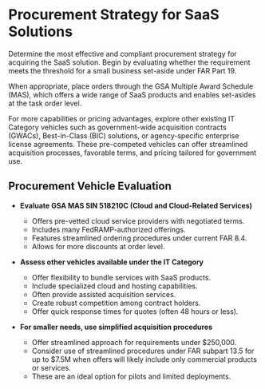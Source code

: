 # Procurement Strategy for SaaS Solutions

Determine the most effective and compliant procurement strategy for acquiring the SaaS solution. Begin by evaluating whether the requirement meets the threshold for a small business set-aside under FAR Part 19. 

When appropriate, place orders through the GSA Multiple Award Schedule (MAS), which offers a wide range of SaaS products and enables set-asides at the task order level. 

For more capabilities or pricing advantages, explore other existing IT Category vehicles such as government-wide acquisition contracts (GWACs), Best-in-Class (BIC) solutions, or agency-specific enterprise license agreements. These pre-competed vehicles can offer streamlined acquisition processes, favorable terms, and pricing tailored for government use.

## Procurement Vehicle Evaluation

- **Evaluate GSA MAS SIN 518210C (Cloud and Cloud-Related Services)**
  - Offers pre-vetted cloud service providers with negotiated terms.
  - Includes many FedRAMP-authorized offerings.
  - Features streamlined ordering procedures under current FAR 8.4.
  - Allows for more discounts at order level.

- **Assess other vehicles available under the IT Category**
  - Offer flexibility to bundle services with SaaS products.
  - Include specialized cloud and hosting capabilities.
  - Often provide assisted acquisition services.
  - Create robust competition among contract holders.
  - Offer quick response times for quotes (often 48 hours or less).

- **For smaller needs, use simplified acquisition procedures**
  - Offer streamlined approach for requirements under $250,000.
  - Consider use of streamlined procedures under FAR subpart 13.5 for up to $7.5M when offers will likely include only commercial products or services.
  - These are an ideal option for pilots and limited deployments.
